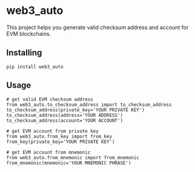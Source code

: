 # web3_auto

This project helps you generate valid checksum address and account for EVM blockchains.

## Installing

    pip install web3_auto

## Usage

    # get valid EVM checksum address
    from web3_auto.to_checksum_address import to_checksum_address
    to_checksum_address(private_key='YOUR PRIVATE KEY')
    to_checksum_address(address='YOUR ADDRESS')
    to_checksum_address(account='YOUR ACCOUNT')
	
	# get EVM account from private key
    from web3_auto.from_key import from_key
    from_key(private_key='YOUR PRIVATE KEY')

	# get EVM account from mnemonic
	from web3_auto.from_mnemonic import from_mnemonic
    from_mnemonic(mnemonic='YOUR MNEMONIC PHRASE')